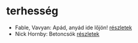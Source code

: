 # terhesség

- Fable, Vavyan: Apád, anyád ide lőjön! [részletek](../_details/Fable%2C%20Vavyan.md#id_179)
- Nick Hornby: Betoncsók [részletek](../_details/Nick%20Hornby.md#id_708)
